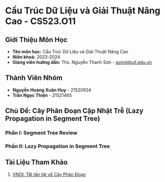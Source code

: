 # Cấu Trúc Dữ Liệu và Giải Thuật Nâng Cao - CS523.O11
## Giới Thiệu Môn Học
- **Tên môn học:** Cấu Trúc Dữ Liệu và Giải Thuật Nâng Cao
- **Niên khoá:** 2023-2024
- **Giảng viên hướng dẫn:** Ths. Nguyễn Thanh Sơn - sonnt@uit.edu.vn
## Thành Viên Nhóm
- **Nguyễn Hoàng Xuân Huy** - 21520924
- **Trần Ngọc Thiện** - 21521465
## Chủ Đề: Cây Phân Đoạn Cập Nhật Trễ (Lazy Propagation in Segment Tree)
### Phần I: Segment Tree Review
### Phần II: Lazy Propagation in Segment Tree
## Tài Liệu Tham Khảo
1. [VNOI: Tất tần tật về Cây Phân Đoạn](https://vnoi.info/wiki/algo/data-structures/segment-tree-extend)
